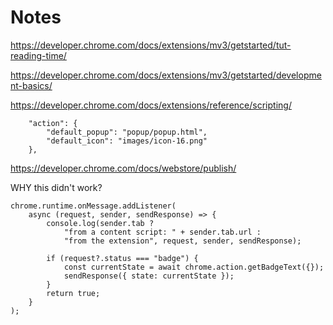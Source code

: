 # Notes  
https://developer.chrome.com/docs/extensions/mv3/getstarted/tut-reading-time/

https://developer.chrome.com/docs/extensions/mv3/getstarted/development-basics/  

https://developer.chrome.com/docs/extensions/reference/scripting/

```
    "action": {
        "default_popup": "popup/popup.html",
        "default_icon": "images/icon-16.png"
    },
```

https://developer.chrome.com/docs/webstore/publish/


WHY this didn't work?
```
chrome.runtime.onMessage.addListener(
    async (request, sender, sendResponse) => {
        console.log(sender.tab ?
            "from a content script: " + sender.tab.url :
            "from the extension", request, sender, sendResponse);

        if (request?.status === "badge") {
            const currentState = await chrome.action.getBadgeText({});
            sendResponse({ state: currentState });
        }
        return true;
    }
);
```
